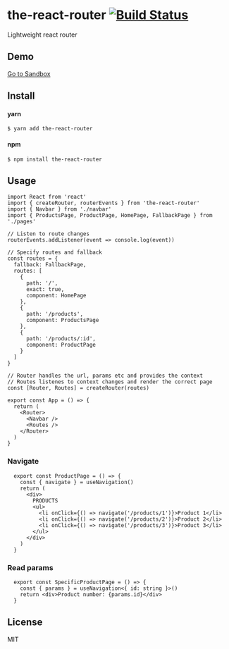 # the-react-router [![Build Status](https://travis-ci.org/Vieriksson/the-react-router.svg?branch=master)](https://travis-ci.org/Vieriksson/the-react-router)

Lightweight react router

## Demo
[Go to Sandbox](https://codesandbox.io/s/v6qln3yl43?from-embed)

## Install

#### yarn
```
$ yarn add the-react-router
```

#### npm
```
$ npm install the-react-router
```

## Usage

```tsx
import React from 'react'
import { createRouter, routerEvents } from 'the-react-router'
import { Navbar } from './navbar'
import { ProductsPage, ProductPage, HomePage, FallbackPage } from './pages'

// Listen to route changes
routerEvents.addListener(event => console.log(event))

// Specify routes and fallback
const routes = {
  fallback: FallbackPage,
  routes: [
    {
      path: '/',
      exact: true,
      component: HomePage
    },
    {
      path: '/products',
      component: ProductsPage
    },
    {
      path: '/products/:id',
      component: ProductPage
    }
  ]
}

// Router handles the url, params etc and provides the context
// Routes listenes to context changes and render the correct page
const [Router, Routes] = createRouter(routes)

export const App = () => {
  return (
    <Router>
      <Navbar />
      <Routes />
    </Router>
  )
}
```

### Navigate
```tsx
  export const ProductPage = () => {
    const { navigate } = useNavigation()
    return (
      <div>
        PRODUCTS
        <ul>
          <li onClick={() => navigate('/products/1')}>Product 1</li>
          <li onClick={() => navigate('/products/2')}>Product 2</li>
          <li onClick={() => navigate('/products/3')}>Product 3</li>
        </ul>
      </div>
    )
  }
```

### Read params
```tsx
  export const SpecificProductPage = () => {
    const { params } = useNavigation<{ id: string }>()
    return <div>Product number: {params.id}</div>
  }
```

## License

MIT